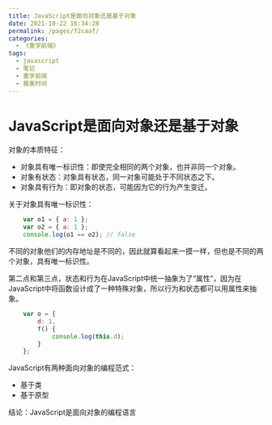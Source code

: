 ```yaml
---
title: JavaScript是面向对象还是基于对象
date: 2021-10-22 16:34:28
permalink: /pages/f2caaf/
categories:
  - 《重学前端》
tags:
  - javascript
  - 笔记
  - 重学前端
  - 极客时间
---
```


# JavaScript是面向对象还是基于对象

对象的本质特征：
* 对象具有唯一标识性：即使完全相同的两个对象，也并非同一个对象。
* 对象有状态：对象具有状态，同一对象可能处于不同状态之下。
* 对象具有行为：即对象的状态，可能因为它的行为产生变迁。

关于对象具有唯一标识性：

```javascript
    var o1 = { a: 1 };
    var o2 = { a: 1 };
    console.log(o1 == o2); // false
```

不同的对象他们的内存地址是不同的，因此就算看起来一摸一样，但也是不同的两个对象，具有唯一标识性。

第二点和第三点，状态和行为在JavaScript中统一抽象为了“属性”，因为在JavaScript中将函数设计成了一种特殊对象，所以行为和状态都可以用属性来抽象。

```javascript
    var o = { 
        d: 1,
        f() {
            console.log(this.d);
        }    
    };
```

JavaScript有两种面向对象的编程范式：
* 基于类
* 基于原型


结论：JavaScript是面向对象的编程语言